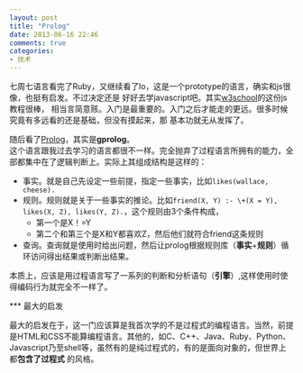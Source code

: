 ```yaml
---
layout: post
title: "Prolog"
date: 2013-06-16 22:46
comments: true
categories: 
- 技术
---
```


七周七语言看完了Ruby，又继续看了Io，这是一个prototype的语言，确实和js很像，也挺有启发。不过决定还是
好好去学javascript吧。其实[w3school](http://www.w3school.com.cn/js/index.asp)的这份js教程很棒，
相当言简意赅。入门是最重要的。入门之后才能走的更远。很多时候究竟有多远看的还是基础，但没有摸起来，那
基本功就无从发挥了。

随后看了[Prolog](http://www.gprolog.org)，其实是**gprolog**。  
这个语言跟我过去学习的语言都很不一样。完全抛弃了过程语言所拥有的能力，全部都集中在了逻辑判断上。实际上其组成结构是这样的：

* 事实。就是自己先设定一些前提，指定一些事实，比如`likes(wallace, cheese).`  
* 规则。规则就是关于一些事实的推论。比如`friend(X, Y) :- \+(X = Y), likes(X, Z), likes(Y, Z).`，这个规则由3个条件构成，
  - 第一个是X！=Y  
  - 第二个和第三个是X和Y都喜欢Z，然后他们就符合friend这条规则  
* 查询。查询就是使用时给出问题，然后让prolog根据规则库（**事实**+**规则**）循环访问得出结果或判断出结果。

本质上，应该是用过程语言写了一系列的判断和分析语句（**引擎**）,这样使用时使得编码行为就完全不一样了。

*** 最大的启发  

最大的启发在于，这一门应该算是我首次学的不是过程式的编程语言。当然，前提是HTML和CSS不能算编程语言。其他的，如C、C++、Java、Ruby、Python、Javascript乃至shell等，虽然有的是纯过程式的，有的是面向对象的，但世界上都**包含了过程式** 的风格。
